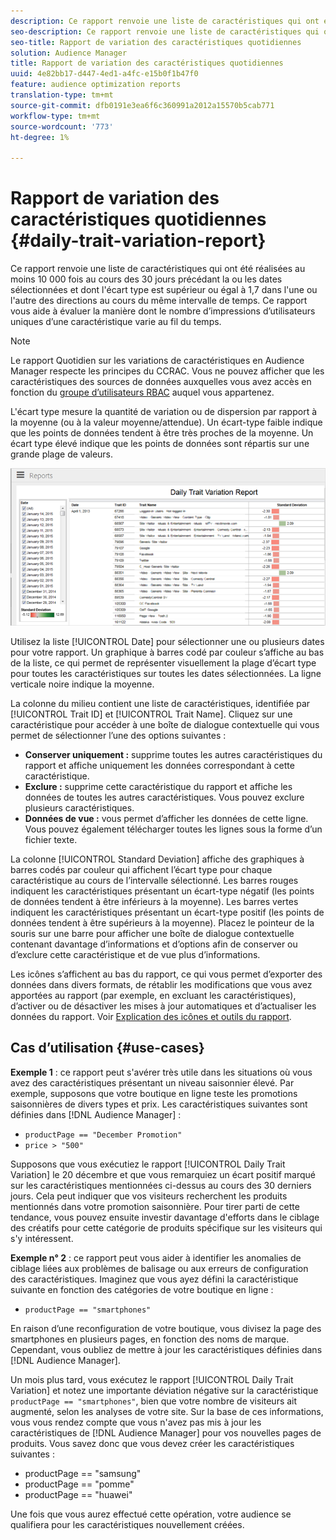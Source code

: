 ```yaml
---
description: Ce rapport renvoie une liste de caractéristiques qui ont été réalisées au moins 10 000 fois au cours des 30 jours précédant la ou les dates sélectionnées et dont l'écart type est supérieur ou égal à 1,7 dans l'une ou l'autre des directions au cours du même intervalle de temps. Ce rapport vous aide à évaluer la manière dont le nombre d’impressions d’utilisateurs uniques d’une caractéristique varie au fil du temps.
seo-description: Ce rapport renvoie une liste de caractéristiques qui ont été réalisées au moins 10 000 fois au cours des 30 jours précédant la ou les dates sélectionnées et dont l'écart type est supérieur ou égal à 1,7 dans l'une ou l'autre des directions au cours du même intervalle de temps. Ce rapport vous aide à évaluer la manière dont le nombre d’impressions d’utilisateurs uniques d’une caractéristique varie au fil du temps.
seo-title: Rapport de variation des caractéristiques quotidiennes
solution: Audience Manager
title: Rapport de variation des caractéristiques quotidiennes
uuid: 4e82bb17-d447-4ed1-a4fc-e15b0f1b47f0
feature: audience optimization reports
translation-type: tm+mt
source-git-commit: dfb0191e3ea6f6c360991a2012a15570b5cab771
workflow-type: tm+mt
source-wordcount: '773'
ht-degree: 1%

---
```



# Rapport de variation des caractéristiques quotidiennes {#daily-trait-variation-report}

Ce rapport renvoie une liste de caractéristiques qui ont été réalisées au moins 10 000 fois au cours des 30 jours précédant la ou les dates sélectionnées et dont l&#39;écart type est supérieur ou égal à 1,7 dans l&#39;une ou l&#39;autre des directions au cours du même intervalle de temps. Ce rapport vous aide à évaluer la manière dont le nombre d’impressions d’utilisateurs uniques d’une caractéristique varie au fil du temps.

>[!NOTE]
>
>Le rapport Quotidien sur les variations de caractéristiques en Audience Manager respecte les principes du CCRAC. Vous ne pouvez afficher que les caractéristiques des sources de données auxquelles vous avez accès en fonction du [groupe d’utilisateurs RBAC](/help/using/features/administration/administration-overview.md) auquel vous appartenez.

L&#39;écart type mesure la quantité de variation ou de dispersion par rapport à la moyenne (ou à la valeur moyenne/attendue). Un écart-type faible indique que les points de données tendent à être très proches de la moyenne. Un écart type élevé indique que les points de données sont répartis sur une grande plage de valeurs.

![](assets/daily_trait_variation.png)

Utilisez la liste [!UICONTROL Date] pour sélectionner une ou plusieurs dates pour votre rapport. Un graphique à barres codé par couleur s’affiche au bas de la liste, ce qui permet de représenter visuellement la plage d’écart type pour toutes les caractéristiques sur toutes les dates sélectionnées. La ligne verticale noire indique la moyenne.

La colonne du milieu contient une liste de caractéristiques, identifiée par [!UICONTROL Trait ID] et [!UICONTROL Trait Name]. Cliquez sur une caractéristique pour accéder à une boîte de dialogue contextuelle qui vous permet de sélectionner l’une des options suivantes :

* **Conserver uniquement :** supprime toutes les autres caractéristiques du rapport et affiche uniquement les données correspondant à cette caractéristique.
* **Exclure :** supprime cette caractéristique du rapport et affiche les données de toutes les autres caractéristiques. Vous pouvez exclure plusieurs caractéristiques.
* **Données de vue :** vous permet d’afficher les données de cette ligne. Vous pouvez également télécharger toutes les lignes sous la forme d’un fichier texte.

La colonne [!UICONTROL Standard Deviation] affiche des graphiques à barres codés par couleur qui affichent l’écart type pour chaque caractéristique au cours de l’intervalle sélectionné. Les barres rouges indiquent les caractéristiques présentant un écart-type négatif (les points de données tendent à être inférieurs à la moyenne). Les barres vertes indiquent les caractéristiques présentant un écart-type positif (les points de données tendent à être supérieurs à la moyenne). Placez le pointeur de la souris sur une barre pour afficher une boîte de dialogue contextuelle contenant davantage d’informations et d’options afin de conserver ou d’exclure cette caractéristique et de vue plus d’informations.

Les icônes s’affichent au bas du rapport, ce qui vous permet d’exporter des données dans divers formats, de rétablir les modifications que vous avez apportées au rapport (par exemple, en excluant les caractéristiques), d’activer ou de désactiver les mises à jour automatiques et d’actualiser les données du rapport. Voir [Explication des icônes et outils du rapport](../../reporting/dynamic-reports/interactive-report-technology.md#icons-tools-explained).

## Cas d’utilisation {#use-cases}

**Exemple 1** : ce rapport peut s&#39;avérer très utile dans les situations où vous avez des caractéristiques présentant un niveau saisonnier élevé. Par exemple, supposons que votre boutique en ligne teste les promotions saisonnières de divers types et prix. Les caractéristiques suivantes sont définies dans [!DNL Audience Manager] :

* `productPage == "December Promotion"`
* `price > "500"`

Supposons que vous exécutiez le rapport [!UICONTROL Daily Trait Variation] le 20 décembre et que vous remarquiez un écart positif marqué sur les caractéristiques mentionnées ci-dessus au cours des 30 derniers jours. Cela peut indiquer que vos visiteurs recherchent les produits mentionnés dans votre promotion saisonnière. Pour tirer parti de cette tendance, vous pouvez ensuite investir davantage d&#39;efforts dans le ciblage des créatifs pour cette catégorie de produits spécifique sur les visiteurs qui s&#39;y intéressent.

**Exemple n° 2** : ce rapport peut vous aider à identifier les anomalies de ciblage liées aux problèmes de balisage ou aux erreurs de configuration des caractéristiques. Imaginez que vous ayez défini la caractéristique suivante en fonction des catégories de votre boutique en ligne :

* `productPage == "smartphones"`

En raison d’une reconfiguration de votre boutique, vous divisez la page des smartphones en plusieurs pages, en fonction des noms de marque. Cependant, vous oubliez de mettre à jour les caractéristiques définies dans [!DNL Audience Manager].

Un mois plus tard, vous exécutez le rapport [!UICONTROL Daily Trait Variation] et notez une importante déviation négative sur la caractéristique `productPage == "smartphones"`, bien que votre nombre de visiteurs ait augmenté, selon les analyses de votre site. Sur la base de ces informations, vous vous rendez compte que vous n&#39;avez pas mis à jour les caractéristiques de [!DNL Audience Manager] pour vos nouvelles pages de produits. Vous savez donc que vous devez créer les caractéristiques suivantes :

* productPage == &quot;samsung&quot;
* productPage == &quot;pomme&quot;
* productPage == &quot;huawei&quot;

Une fois que vous aurez effectué cette opération, votre audience se qualifiera pour les caractéristiques nouvellement créées.
